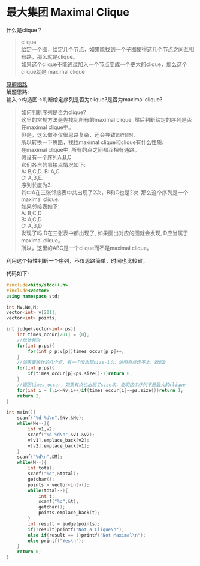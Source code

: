 # 最大集团 Maximal Clique
什么是clique？  
> clique  
> 给定一个图，给定几个节点，如果能找到一个子图使得这几个节点之间互相有路，那么就是clique。  
> 如果这个clique不能通过加入一个节点变成一个更大的clique，那么这个clique就是 maximal clique

[原题指路](https://pintia.cn/problem-sets/994805342720868352/problems/994805343979159552).  
解题思路:  
输入->构造图->判断给定序列是否为clique?是否为maximal clique?  
  
> 如何判断序列是否为clique?  
> 这里的常规方法是先找到所有的maximal clique, 然后判断给定的序列是否在maximal clique中。  
> 但是，这么做不仅很思路复杂，还会导致```运行超时```.  
> 所以转换一下思路，找找maximal clique和clique有什么性质:  
> 在maximal clique中, 所有的点之间都互相有通路。  
> 假设有一个序列A,B,C  
> 它们各自的邻接点情况如下:  
> A: B,C,D. 
> B: A,C.  
> C: A,B,E.  
> 序列长度为3.  
> 其中A在三张邻接表中共出现了2次，B和C也是2次. 那么这个序列是一个maximal clique.  
> 如果邻接表如下:  
> A: B,C,D  
> B: A,C,D  
> C: A,B,D  
> 发现了吗,D在三张表中都出现了, 如果画出对应的图就会发现, D应当属于maximal clique。  
> 所以，这里的ABC是一个clique而不是maximal clique。
  
利用这个特性判断一个序列，不仅思路简单，时间也比较省。  
  
代码如下:  
```cpp
#include<bits/stdc++.h>
#include<vector>
using namespace std;

int Nv,Ne,M;
vector<int> v[201];
vector<int> points;

int judge(vector<int> ps){
    int times_occur[201] = {0};
    //统计频次
    for(int p:ps){
        for(int p_p:v[p])times_occur[p_p]++;
    }
    //如果要统计的几个点，有一个没出现size-1次，说明有点连不上，返回0
    for(int p:ps){
        if(times_occur[p]<ps.size()-1)return 0;
    }
    //遍历times_occur，如果有点也出现了size次，说明这个序列不是最大的clique
    for(int i = 1;i<=Nv;i++)if(times_occur[i]==ps.size())return 1;
    return 2;
}

int main(){
    scanf("%d %d\n",&Nv,&Ne);
    while(Ne--){
        int v1,v2;
        scanf("%d %d\n",&v1,&v2);
        v[v1].emplace_back(v2);
        v[v2].emplace_back(v1);
    }
    scanf("%d\n",&M);
    while(M--){
        int total;
        scanf("%d",&total);
        getchar();
        points = vector<int>();
        while(total--){
            int t;
            scanf("%d",&t);
            getchar();
            points.emplace_back(t);
        }
        int result = judge(points);
        if(!result)printf("Not a Clique\n");
        else if(result == 1)printf("Not Maximal\n");
        else printf("Yes\n");
    }
    return 0;
}
```
